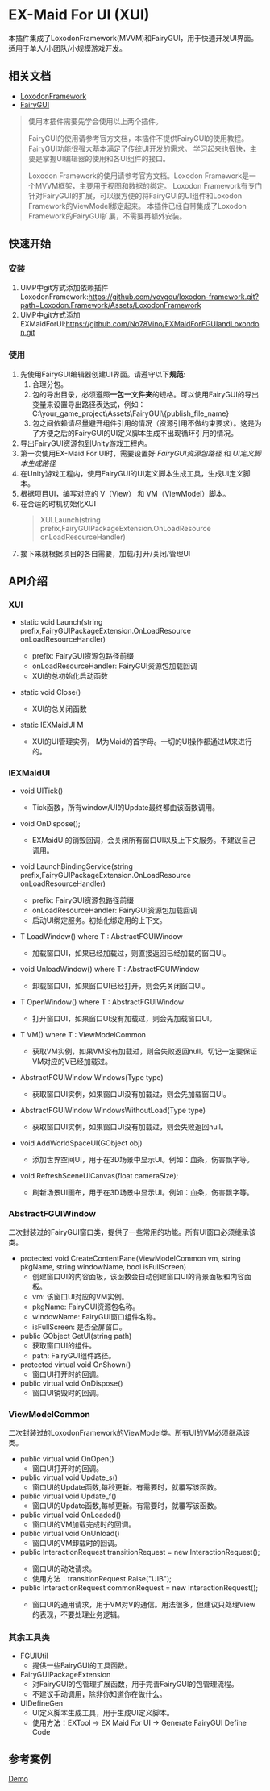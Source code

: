 # EX-Maid For UI (XUI)
本插件集成了LoxodonFramework(MVVM)和FairyGUI，用于快速开发UI界面。适用于单人/小团队/小规模游戏开发。

## 相关文档
- [LoxodonFramework](https://github.com/vovgou/loxodon-framework/blob/master/docs/LoxodonFramework.md)
- [FairyGUI](https://www.fairygui.com/docs/guide/index.html)
> 使用本插件需要先学会使用以上两个插件。
> 
> FairyGUI的使用请参考官方文档，本插件不提供FairyGUI的使用教程。FairyGUI功能很强大基本满足了传统UI开发的需求。
> 学习起来也很快，主要是掌握UI编辑器的使用和各UI组件的接口。
> 
> Loxodon Framework的使用请参考官方文档。Loxodon Framework是一个MVVM框架，主要用于视图和数据的绑定。
> Loxodon Framework有专门针对FairyGUI的扩展，可以很方便的将FairyGUI的UI组件和Loxodon Framework的ViewModel绑定起来。
> 本插件已经自带集成了Loxodon Framework的FairyGUI扩展，不需要再额外安装。

## 快速开始
### 安装
1. UMP中git方式添加依赖插件LoxodonFramework:https://github.com/vovgou/loxodon-framework.git?path=Loxodon.Framework/Assets/LoxodonFramework
2. UMP中git方式添加EXMaidForUI:https://github.com/No78Vino/EXMaidForFGUIandLoxondon.git

### 使用
1. 先使用FairyGUI编辑器创建UI界面。请遵守以下**规范:**
   1. 合理分包。
   2. 包的导出目录，必须遵照**一包一文件夹**的规格。可以使用FairyGUI的导出变量来设置导出路径表达式，例如：C:\your_game_project\Assets\FairyGUI\\{publish_file_name}
   3. 包之间依赖请尽量避开组件引用的情况（资源引用不做约束要求）。这是为了方便之后的FairyGUI的UI定义脚本生成不出现循环引用的情况。
2. 导出FairyGUI资源包到Unity游戏工程内。
3. 第一次使用EX-Maid For UI时，需要设置好 *FairyGUI资源包路径* 和 *UI定义脚本生成路径*
4. 在Unity游戏工程内，使用FairyGUI的UI定义脚本生成工具，生成UI定义脚本。
5. 根据项目UI，编写对应的 V（View） 和 VM（ViewModel）脚本。
6. 在合适的时机初始化XUI
   >XUI.Launch(string prefix,FairyGUIPackageExtension.OnLoadResource onLoadResourceHandler)
7. 接下来就根据项目的各自需要，加载/打开/关闭/管理UI

## API介绍
### XUI
- static void Launch(string prefix,FairyGUIPackageExtension.OnLoadResource onLoadResourceHandler)
    - prefix: FairyGUI资源包路径前缀
    - onLoadResourceHandler: FairyGUI资源包加载回调
    - XUI的总初始化启动函数
- static void Close()
    - XUI的总关闭函数

- static IEXMaidUI M
    - XUI的UI管理实例， M为Maid的首字母。一切的UI操作都通过M来进行的。
### IEXMaidUI
- void UITick()
    - Tick函数，所有window/UI的Update最终都由该函数调用。

- void OnDispose();
    - EXMaidUI的销毁回调，会关闭所有窗口UI以及上下文服务。不建议自己调用。

- void LaunchBindingService(string prefix,FairyGUIPackageExtension.OnLoadResource onLoadResourceHandler)
    - prefix: FairyGUI资源包路径前缀
    - onLoadResourceHandler: FairyGUI资源包加载回调
    - 启动UI绑定服务。初始化绑定用的上下文。

- T LoadWindow<T>() where T : AbstractFGUIWindow
    - 加载窗口UI，如果已经加载过，则直接返回已经加载的窗口UI。

- void UnloadWindow<T>() where T : AbstractFGUIWindow
    - 卸载窗口UI，如果窗口UI已经打开，则会先关闭窗口UI。

- T OpenWindow<T>() where T : AbstractFGUIWindow
    - 打开窗口UI，如果窗口UI没有加载过，则会先加载窗口UI。

- T VM<T>() where T : ViewModelCommon
    - 获取VM实例，如果VM没有加载过，则会失败返回null。切记一定要保证VM对应的V已经加载过。
  
- AbstractFGUIWindow Windows(Type type)
    - 获取窗口UI实例，如果窗口UI没有加载过，则会先加载窗口UI。

- AbstractFGUIWindow WindowsWithoutLoad(Type type)
    - 获取窗口UI实例，如果窗口UI没有加载过，则会失败返回null。

- void AddWorldSpaceUI(GObject obj)
    - 添加世界空间UI，用于在3D场景中显示UI。例如：血条，伤害飘字等。

- void RefreshSceneUICanvas(float cameraSize);
    - 刷新场景UI画布，用于在3D场景中显示UI。例如：血条，伤害飘字等。

### AbstractFGUIWindow
二次封装过的FairyGUI窗口类，提供了一些常用的功能。所有UI窗口必须继承该类。
- protected void CreateContentPane(ViewModelCommon vm, string pkgName, string windowName, bool isFullScreen)
    - 创建窗口UI的内容面板，该函数会自动创建窗口UI的背景面板和内容面板。
    - vm: 该窗口UI对应的VM实例。
    - pkgName: FairyGUI资源包名称。
    - windowName: FairyGUI窗口组件名称。
    - isFullScreen: 是否全屏窗口。
- public GObject GetUI(string path)
    - 获取窗口UI的组件。
    - path: FairyGUI组件路径。
- protected virtual void OnShown()
    - 窗口UI打开时的回调。
- public virtual void OnDispose()
    - 窗口UI销毁时的回调。

### ViewModelCommon
二次封装过的LoxodonFramework的ViewModel类。所有UI的VM必须继承该类。
-  public virtual void OnOpen()
    - 窗口UI打开时的回调。
- public virtual void Update_s()
    - 窗口UI的Update函数,每秒更新。有需要时，就覆写该函数。
- public virtual void Update_f()
    - 窗口UI的Update函数,每帧更新。有需要时，就覆写该函数。
- public virtual void OnLoaded()
    - 窗口UI的VM加载完成时的回调。
- public virtual void OnUnload()
    - 窗口UI的VM卸载时的回调。
- public InteractionRequest<string> transitionRequest = new InteractionRequest<string>();
    - 窗口UI的动效请求。
    - 使用方法：transitionRequest.Raise("UIB");
- public InteractionRequest<string> commonRequest = new InteractionRequest<string>();
    - 窗口UI的通用请求，用于VM对V的通信。用法很多，但建议只处理View的表现，不要处理业务逻辑。

### 其余工具类
- FGUIUtil
    - 提供一些FairyGUI的工具函数。
- FairyGUIPackageExtension
    - 对FairyGUI的包管理扩展函数，用于完善FairyGUI的包管理流程。
    - 不建议手动调用，除非你知道你在做什么。
- UIDefineGen
  - UI定义脚本生成工具，用于生成UI定义脚本。
  - 使用方法：EXTool -> EX Maid For UI -> Generate FairyGUI Define Code

## 参考案例
[Demo](https://github.com/No78Vino/gameplay-ability-system-for-unity/tree/main/Assets/Demo)

